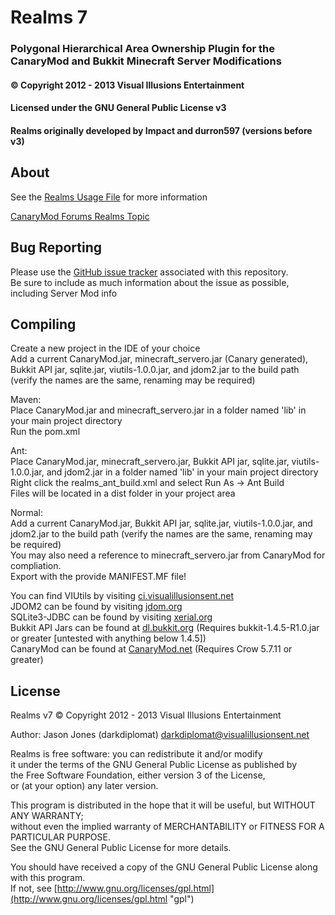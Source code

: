 ﻿# Realms 7 #
### Polygonal Hierarchical Area Ownership Plugin for the CanaryMod and Bukkit Minecraft Server Modifications ###
#### &copy; Copyright 2012 - 2013 Visual Illusions Entertainment ####
#### Licensed under the GNU General Public License v3 ####
#### Realms originally developed by Impact and durron597 (versions before v3) ####

## About ##
See the [Realms Usage File](https://github.com/Visual-Illusions/Realms/blob/v7/src/resources/usage.txt "realms_usage") for more information

[CanaryMod Forums Realms Topic](http://forums.canarymod.net/?topic=1142 "realms_topic")

## Bug Reporting ##
Please use the [GitHub issue tracker](https://github.com/Visual-Illusions/Realms/issues "issues") associated with this repository.<br>
Be sure to include as much information about the issue as possible, including Server Mod info

## Compiling ##
Create a new project in the IDE of your choice<br>
Add a current CanaryMod.jar, minecraft_servero.jar (Canary generated), Bukkit API jar, sqlite.jar, viutils-1.0.0.jar, and jdom2.jar to the build path  (verify the names are the same, renaming may be required)<br>

Maven:<br>
Place CanaryMod.jar and minecraft_servero.jar in a folder named 'lib' in your main project directory<br>
Run the pom.xml<br>

Ant:<br>
Place CanaryMod.jar, minecraft_servero.jar, Bukkit API jar, sqlite.jar, viutils-1.0.0.jar, and jdom2.jar in a folder named 'lib' in your main project directory<br>
Right click the realms_ant_build.xml and select Run As -> Ant Build<br>
Files will be located in a dist folder in your project area<br>

Normal:<br>
Add a current CanaryMod.jar, Bukkit API jar, sqlite.jar, viutils-1.0.0.jar, and jdom2.jar to the build path  (verify the names are the same, renaming may be required)<br>
You may also need a reference to minecraft_servero.jar from CanaryMod for compliation.<br>
Export with the provide MANIFEST.MF file!<br>

You can find VIUtils by visiting [ci.visualillusionsent.net](http://ci.visualillusionsent.net/job/VIUtils/lastBuild/net.visualillusionsent$viutils/ "jenkins")<br>
JDOM2 can be found by visiting [jdom.org](http://www.jdom.org/downloads/index.html "jdom")<br>
SQLite3-JDBC can be found by visiting [xerial.org](http://www.xerial.org/maven/repository/artifact/org/xerial/sqlite-jdbc/3.7.2/ "sqlite-jdbc")<br>
Bukkit API Jars can be found at [dl.bukkit.org](http://dl.bukkit.org/downloads/bukkit/ "bukkit-api") (Requires bukkit-1.4.5-R1.0.jar or greater [untested with anything below 1.4.5])<br>
CanaryMod can be found at [CanaryMod.net](http://www.canarymod.net/download "canary")  (Requires Crow 5.7.11 or greater)

## License ##
Realms v7
&copy; Copyright 2012 - 2013 Visual Illusions Entertainment

Author: Jason Jones (darkdiplomat) <darkdiplomat@visualillusionsent.net>

Realms is free software: you can redistribute it and/or modify<br>
it under the terms of the GNU General Public License as published by<br>
the Free Software Foundation, either version 3 of the License,<br>
or (at your option) any later version.

This program is distributed in the hope that it will be useful, but WITHOUT ANY WARRANTY; <br>
without even the implied warranty of MERCHANTABILITY or FITNESS FOR A PARTICULAR PURPOSE.<br>
See the GNU General Public License for more details.

You should have received a copy of the GNU General Public License along with this program.<br>
If not, see [http://www.gnu.org/licenses/gpl.html](http://www.gnu.org/licenses/gpl.html "gpl")
